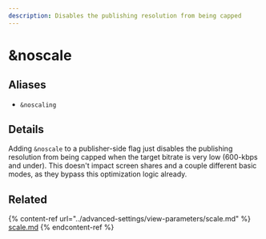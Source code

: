 ```yaml
---
description: Disables the publishing resolution from being capped
---
```


# \&noscale

## Aliases

* `&noscaling`

## Details

Adding `&noscale` to a publisher-side flag just disables the publishing resolution from being capped when the target bitrate is very low (600-kbps and under). This doesn't impact screen shares and a couple different basic modes, as they bypass this optimization logic already.

## Related

{% content-ref url="../advanced-settings/view-parameters/scale.md" %}
[scale.md](../advanced-settings/view-parameters/scale.md)
{% endcontent-ref %}
